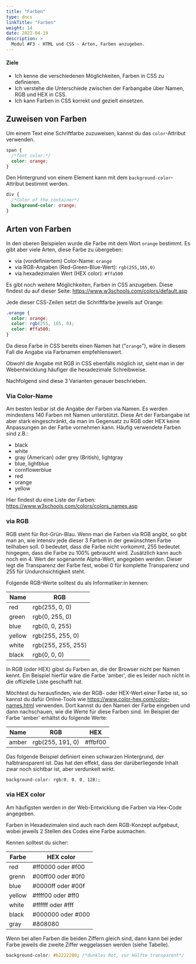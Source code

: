 ```yaml
---
title: "Farben"
type: docs
linkTitle: "Farben"
weight: 14
date: 2022-04-19
description: >
  Modul #F3 - HTML und CSS - Arten, Farben anzugeben.
---
```


#### Ziele

- Ich kenne die verschiedenen Möglichkeiten, Farben in CSS zu definieren.
- Ich verstehe die Unterschiede zwischen der Farbangabe über Namen, RGB und HEX in CSS.
- Ich kann Farben in CSS korrekt und gezielt einsetzen.

## Zuweisen von Farben

Um einem Text eine Schriftfarbe zuzuweisen, kannst du das `color`-Attribut verwenden.

```css
span {
  /*font color:*/
  color: orange;
}
```

Den Hintergrund von einem Element kann mit dem `background-color`-Attribut bestimmt werden.

```css
div {
  /*Color of the container*/
  background-color: orange;
}
```

## Arten von Farben

In den oberen Beispielen wurde die Farbe mit dem Wort `orange` bestimmt. Es gibt aber viele Arten, diese Farbe zu übergeben:

- via (vordefiniertem) Color-Name: `orange`
- via RGB-Angaben (Red-Green-Blue-Wert): `rgb(255,165,0)`
- via hexadezimalen Wert (HEX color): `#ffa500`

Es gibt noch weitere Möglichkeiten, Farben in CSS anzugeben. Diese findest du auf dieser Seite: https://www.w3schools.com/colors/default.asp

Jede dieser CSS-Zeilen setzt die Schriftfarbe jeweils auf Orange:

```css
.orange {
  color: orange;
  color: rgb(255, 165, 0);
  color: #ffa500;
}
```

Da diese Farbe in CSS bereits einen Namen hat ("`orange`"), wäre in diesem Fall die Angabe via Farbnamen empfehlenswert.

Obwohl die Angabe mit RGB in CSS ebenfalls möglich ist, sieht man in der Webentwicklung häufiger die hexadezimale Schreibweise.

Nachfolgend sind diese 3 Varianten genauer beschrieben.

### Via Color-Name

Am besten lesbar ist die Angabe der Farben via Namen. Es werden mindestens 140 Farben mit Namen unterstützt. Diese Art der Farbangabe ist aber stark eingeschränkt, da man im Gegensatz zu RGB oder HEX keine Anpassungen an der Farbe vornehmen kann. Häufig verwendete Farben sind z.B.:

- black
- white
- gray (American) oder grey (British), lightgray
- blue, lightblue
- cornflowerblue
- red
- orange
- yellow

Hier findest du eine Liste der Farben: https://www.w3schools.com/colors/colors_names.asp

### via RGB

RGB steht für Rot-Grün-Blau. Wenn man die Farben via RGB angibt, so gibt man an, wie intensiv jede dieser 3 Farben in der gewünschten Farbe teilhaben soll. 0 bedeutet, dass die Farbe nicht vorkommt, 255 bedeutet hingegen, dass die Farbe zu 100% gebraucht wird. Zusätzlich kann auch noch ein 4. Wert der sogenannte Alpha-Wert, angegeben werden. Dieser legt die Transparenz der Farbe fest, wobei 0 für komplette Transparenz und 255 für Undurchsichtigkeit steht.

Folgende RGB-Werte solltest du als Informatiker:in kennen:

| Name   | RGB                |
| ------ | ------------------ |
| red    | rgb(255, 0, 0)     |
| green  | rgb(0, 255, 0)     |
| blue   | rgb(0, 0, 255)     |
| yellow | rgb(255, 255, 0)   |
| white  | rgb(255, 255, 255) |
| black  | rgb(0, 0, 0)       |

In RGB (oder HEX) gibst du Farben an, die der Browser nicht per Namen kennt. Ein Beispiel hierfür wäre die Farbe 'amber', die es leider noch nicht in die offizielle Liste geschafft hat.

Möchtest du herausfinden, wie der RGB- oder HEX-Wert einer Farbe ist, so kannst du dafür Online-Tools wie https://www.color-hex.com/color-names.html verwenden. Dort kannst du den Namen der Farbe eingeben und dann nachschauen, wie die Werte für diese Farben sind. Im Beispiel der Farbe 'amber' erhältst du folgende Werte:

| Name  | RGB              | HEX     |
| ----- | ---------------- | ------- |
| amber | rgb(255, 191, 0) | #ffbf00 |

Das folgende Beispiel definiert einen schwarzen Hintergrund, der halbtransparent ist. Das hat den effekt, dass der darüberliegende Inhalt zwar noch sichtbar ist, aber verdunkelt wirkt.

```css
background-color: rgb(0, 0, 0, 128);
```

### via HEX color

Am häufigsten werden in der Web-Entwicklung die Farben via Hex-Code angegeben.

Farben in Hexadezimalen sind auch nach dem RGB-Konzept aufgebaut, wobei jeweils 2 Stellen des Codes eine Farbe ausmachen.

Kennen solltest du sicher:

| Farbe  | HEX color         |
| ------ | ----------------- |
| red    | #ff0000 oder #f00 |
| grenn  | #00ff00 oder #0f0 |
| blue   | #0000ff oder #00f |
| yellow | #ffff00 oder #ff0 |
| white  | #ffffff oder #fff |
| black  | #000000 oder #000 |
| gray   | #808080           |

Wenn bei allen Farben die beiden Ziffern gleich sind, dann kann bei jeder Farbe jeweils die zweite Ziffer weggelassen werden (siehe Tabelle).

```css
background-color: #b2222280; /*dunkles Rot, zur Hälfte transparent*/
```
